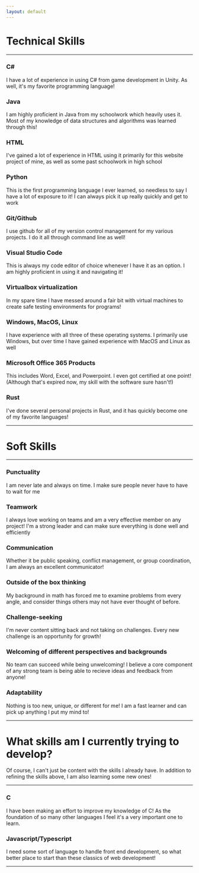 ```yaml
---
layout: default
---
```


<h1 style="font-weight: bold">Technical Skills</h1>
<hr>

<h3>C#</h3>
<span>I have a lot of experience in using C# from game development in Unity. As well, it's my favorite programming language!</span>

<h3>Java</h3>
<span>I am highly proficient in Java from my schoolwork which heavily uses it. Most of my knowledge of data structures and algorithms was learned through this!</span>

<h3>HTML</h3>
<span>I've gained a lot of experience in HTML using it primarily for this website project of mine, as well as some past schoolwork in high school</span>

<h3>Python</h3>
<span>This is the first programming language I ever learned, so needless to say I have a lot of exposure to it! I can always pick it up really quickly and get to work</span>

<h3>Git/Github</h3>
<span>I use github for all of my version control management for my various projects. I do it all through command line as well!</span>

<h3>Visual Studio Code</h3>
<span>This is always my code editor of choice whenever I have it as an option. I am highly proficient in using it and navigating it!</span>

<h3>Virtualbox virtualization</h3>
<span>In my spare time I have messed around a fair bit with virtual machines to create safe testing environments for programs!</span>

<h3>Windows, MacOS, Linux</h3>
<span>I have experience with all three of these operating systems. I primarily use Windows, but over time I have gained experience with MacOS and Linux as well</span>

<h3>Microsoft Office 365 Products</h3>
<span>This includes Word, Excel, and Powerpoint. I even got certified at one point! (Although that's expired now, my skill with the software sure hasn't!)</span>

<h3>Rust</h3>
<span>I've done several personal projects in Rust, and it has quickly become one of my favorite languages!</span>

<hr>
<h1 style="font-weight: bold">Soft Skills</h1>
<hr>

<h3>Punctuality</h3>
<span>I am never late and always on time. I make sure people never have to have to wait for me</span>

<h3>Teamwork</h3>
<span>I always love working on teams and am a very effective member on any project! I'm a strong leader and can make sure everything is done well and efficiently</span>

<h3>Communication</h3>
<span>Whether it be public speaking, conflict management, or group coordination, I am always an excellent communicator!</span>

<h3>Outside of the box thinking</h3>
<span>My background in math has forced me to examine problems from every angle, and consider things others may not have ever thought of before.</span>

<h3>Challenge-seeking</h3>
<span>I'm never content sitting back and not taking on challenges. Every new challenge is an opportunity for growth!</span>

<h3>Welcoming of different perspectives and backgrounds</h3>
<span>No team can succeed while being unwelcoming! I believe a core component of any strong team is being able to recieve ideas and feedback from anyone!</span>

<h3>Adaptability</h3>
<span>Nothing is too new, unique, or different for me! I am a fast learner and can pick up anything I put my mind to!</span>

<hr>
<h1 style="font-weight: bold">What skills am I currently trying to develop?</h1>
<span>Of course, I can't just be content with the skills I already have. In addition to refining the skills above, I am also learning some new ones!</span>
<hr>

<h3>C</h3>
<span>I have been making an effort to improve my knowledge of C! As the foundation of so many other languages I feel it's a very important one to learn.</span>

<h3>Javascript/Typescript</h3>
<span>I need some sort of language to handle front end development, so what better place to start than these classics of web development!</span>

<hr>
